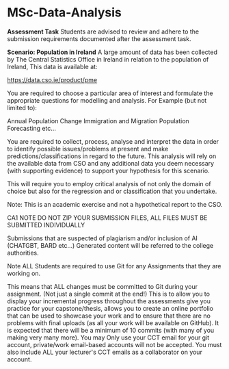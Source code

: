 # MSc-Data-Analysis

**Assessment Task**
Students are advised to review and adhere to the submission requirements documented after the assessment task.

**Scenario: Population in Ireland**
A large amount of data has been collected by The Central Statistics Office in Ireland in relation to the population of Ireland, This data is available at:  

https://data.cso.ie/product/pme

You are required to choose a particular area of interest and formulate the appropriate questions for modelling and analysis. For Example (but not limited to):

Annual Population Change
Immigration and Migration
Population Forecasting
 etc…
 
You are required to collect, process, analyse and interpret the data in order to identify possible issues/problems at present and make predictions/classifications in regard to the future. 
This analysis will rely on the available data from CSO and any additional data you deem necessary (with supporting evidence) to support your hypothesis for this scenario.

This will require you to employ critical analysis of not only the domain of choice but also for the regression and or classification that you undertake.

Note: This is an academic exercise and not a hypothetical report to the CSO.

CA1 NOTE DO NOT ZIP YOUR SUBMISSION FILES, ALL FILES MUST BE SUBMITTED INDIVIDUALLY

Submissions that are suspected of plagiarism and/or inclusion of AI (CHATGBT, BARD etc…) Generated content will be referred to the college authorities.

Note ALL Students are required to use Git for any Assignments that they are working on. 


This means that ALL changes must be committed to Git during your assignment. 
(Not just a single commit at the end!) This is to allow you to display your incremental progress throughout the assessments
give you practice for your capstone/thesis, 
allows you to create an online portfolio that can be used to showcase your work and to ensure that there are no problems with final uploads (as all your work will be available on GitHub). 
It is expected that there will be a minimum of 10 commits (with many of you making very many more). 
You may Only use your CCT email for your git account, private/work email-based accounts will not be accepted. 
You must also include ALL your lecturer's CCT emails as a collaborator on your account.
